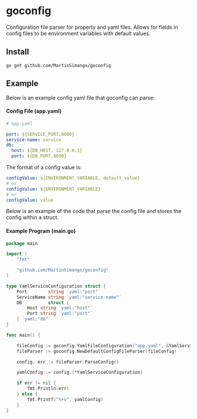 # goconfig
Configuration file parser for property and yaml files. Allows for fields in config files to be environment variables with default values.


## Install

```
go get github.com/MartinSimango/goconfig
```

## Example
Below is an example config yaml file that goconfig can parse:
#### Config File (app.yaml)
``` yaml
# app.yaml

port: ${SERVICE_PORT,8000}
service-name: service
db: 
  host: ${DB_HOST, 127.0.0.1}
  port: ${DB_PORT,8890}

```
The format of a config value is: 
``` yaml
configValue: ${ENVIRONMENT_VARIABLE, default_value}  
# or 
configValue: ${ENVIRONMENT_VARIABLE} 
# or 
configValue: value
```

Below is an example of the code that parse the config file and stores the config within a struct.
#### Example Program (main.go)
``` go
package main

import (
	"fmt"

	"github.com/MartinSimango/goconfig"
)

type YamlServiceConfiguration struct {
	Port        string `yaml:"port"`
	ServiceName string `yaml:"service-name"`
	DB          struct {
		Host string `yaml:"host"`
		Port string `yaml:"port"`
	} `yaml:"db"`
}

func main() {

	fileConfig := goconfig.YamlFileConfiguration("app.yaml", &YamlServiceConfiguration{})
	fileParser := goconfig.NewDefaultConfigFileParser(fileConfig)

	config, err := fileParser.ParseConfig() 

	yamlConfig := config.(*YamlServiceConfiguration)

	if err != nil {
		fmt.Println(err)
	} else {
		fmt.Printf("%+v", yamlConfig)
	}
}

```

